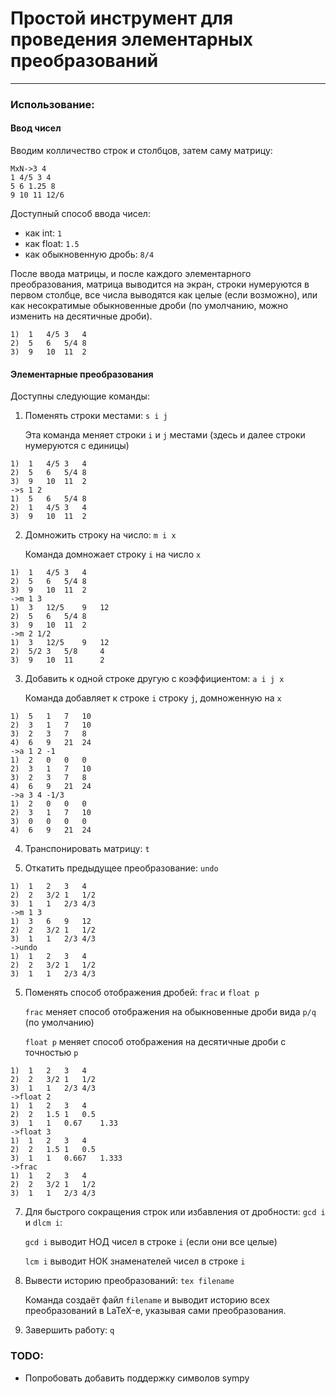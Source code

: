 # Простой инструмент для проведения элементарных преобразований

---

### Использование:
#### Ввод чисел
Вводим колличество строк и столбцов, затем саму матрицу:
```pycon
MxN->3 4
1 4/5 3 4
5 6 1.25 8
9 10 11 12/6
```
Доступный способ ввода чисел:
* как int: `1`
* как float: `1.5`
* как обыкновенную дробь: `8/4`

После ввода матрицы, и после каждого элементарного преобразования,
матрица выводится на экран, строки нумеруются в первом столбце, все числа выводятся как целые
(если возможно), или как несократимые обыкновенные дроби (по умолчанию, можно изменить на десятичные дроби).

```pycon
1)  1   4/5 3   4
2)  5   6   5/4 8
3)  9   10  11  2
```

#### Элементарные преобразования

Доступны следующие команды: 
1. Поменять строки местами: `s i j`
    
    Эта команда меняет строки `i` и `j` местами (здесь и далее строки
нумеруются с единицы)
```pycon
1)  1   4/5 3   4
2)  5   6   5/4 8
3)  9   10  11  2
->s 1 2
1)  5   6   5/4 8
2)  1   4/5 3   4
3)  9   10  11  2
```
2. Домножить строку на число: `m i x` 
    
    Команда домножает строку `i` на число `x`
```pycon
1)  1   4/5 3   4
2)  5   6   5/4 8
3)  9   10  11  2
->m 1 3
1)  3   12/5    9   12
2)  5   6   5/4 8
3)  9   10  11  2
->m 2 1/2
1)  3   12/5    9   12
2)  5/2 3   5/8     4
3)  9   10  11      2
```
3. Добавить к одной строке другую с коэффициентом: `a i j x`
    
    Команда добавляет к строке `i` строку `j`, домноженную на `x`
```pycon
1)  5   1   7   10
2)  3   1   7   10
3)  2   3   7   8
4)  6   9   21  24
->a 1 2 -1
1)  2   0   0   0
2)  3   1   7   10
3)  2   3   7   8
4)  6   9   21  24
->a 3 4 -1/3
1)  2   0   0   0
2)  3   1   7   10
3)  0   0   0   0
4)  6   9   21  24
```
4. Транспонировать матрицу: `t`

5. Откатить предыдущее преобразование: `undo`
```pycon
1)  1   2   3   4
2)  2   3/2 1   1/2
3)  1   1   2/3 4/3
->m 1 3
1)  3   6   9   12
2)  2   3/2 1   1/2
3)  1   1   2/3 4/3
->undo
1)  1   2   3   4
2)  2   3/2 1   1/2
3)  1   1   2/3 4/3
```
5. Поменять способ отображения дробей: `frac` и `float p`
   
   `frac` меняет способ отображения на обыкновенные дроби вида `p/q` (по умолчанию)
   
   `float p` меняет способ отображения на десятичные дроби с точностью `p`
```pycon
1)  1   2   3   4
2)  2   3/2 1   1/2
3)  1   1   2/3 4/3
->float 2
1)  1   2   3   4
2)  2   1.5 1   0.5
3)  1   1   0.67    1.33
->float 3
1)  1   2   3   4
2)  2   1.5 1   0.5
3)  1   1   0.667   1.333
->frac
1)  1   2   3   4
2)  2   3/2 1   1/2
3)  1   1   2/3 4/3
```
7. Для быстрого сокращения строк или избавления от дробности: `gcd i` и `dlcm i`:
   
   `gcd i` выводит НОД чисел в строке `i` (если они все целые)
   
   `lcm i` выводит НОК знаменателей чисел в строке `i`
8. Вывести историю преобразований: `tex filename`
   
   Команда создаёт файл `filename` и выводит историю всех преобразований в LaTeX-е,
   указывая сами преобразования.
9. Завершить работу: `q`
### TODO:

* Попробовать добавить поддержку символов sympy
